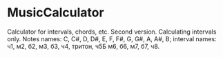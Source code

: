# MusicCalculator
  Calculator for intervals, chords, etc.
  Second version. Calculating intervals only. 
  Notes names: C, C#, D, D#, E, F, F#, G, G#, A, A#, B;
  interval names: ч1, м2, б2, м3, б3, ч4, тритон, ч5Б м6, б6, м7, б7, ч8.

